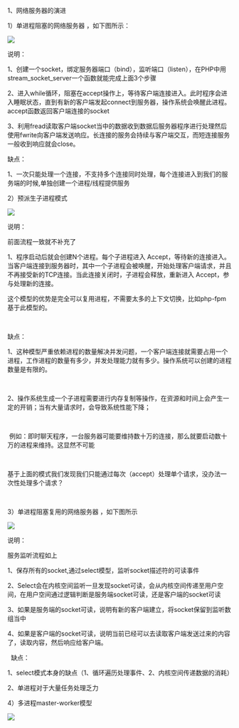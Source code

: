 1、网络服务器的演进

1）单进程阻塞的网络服务器 ，如下图所示：

![](https://gitee.com/hxc8/images7/raw/master/img/202407190025216.jpg)



说明：

1、创建一个socket，绑定服务器端口（bind），监听端口（listen），在PHP中用stream_socket_server一个函数就能完成上面3个步骤

2、进入while循环，阻塞在accept操作上，等待客户端连接进入。此时程序会进入睡眠状态，直到有新的客户端发起connect到服务器，操作系统会唤醒此进程。accept函数返回客户端连接的socket

3、利用fread读取客户端socket当中的数据收到数据后服务器程序进行处理然后使用fwrite向客户端发送响应。长连接的服务会持续与客户端交互，而短连接服务一般收到响应就会close。

缺点：

1、一次只能处理一个连接，不支持多个连接同时处理，每个连接进入到我们的服务端的时候,单独创建一个进程/线程提供服务



2）预派生子进程模式



![](https://gitee.com/hxc8/images7/raw/master/img/202407190025854.jpg)





说明：

前面流程一致就不补充了

1、程序启动后就会创建N个进程。每个子进程进入 Accept，等待新的连接进入。当客户端连接到服务器时，其中一个子进程会被唤醒，开始处理客户端请求，并且不再接受新的TCP连接。当此连接关闭时，子进程会释放，重新进入 Accept，参与处理新的连接。

这个模型的优势是完全可以复用进程，不需要太多的上下文切换，比如php-fpm基于此模型的。

 

缺点：

1、这种模型严重依赖进程的数量解决并发问题，一个客户端连接就需要占用一个进程，工作进程的数量有多少，并发处理能力就有多少。操作系统可以创建的进程数量是有限的。

 

2、操作系统生成一个子进程需要进行内存复制等操作，在资源和时间上会产生一定的开销；当有大量请求时，会导致系统性能下降；

 

 例如：即时聊天程序，一台服务器可能要维持数十万的连接，那么就要启动数十万的进程来维持。这显然不可能

 

基于上面的模式我们发现我们只能通过每次（accept）处理单个请求，没办法一次性处理多个请求？





 

3）单进程阻塞复用的网络服务器 ，如下图所示

![](https://gitee.com/hxc8/images7/raw/master/img/202407190025198.jpg)

说明：

服务监听流程如上

1、保存所有的socket,通过select模型，监听socket描述符的可读事件

2、Select会在内核空间监听一旦发现socket可读，会从内核空间传递至用户空间，在用户空间通过逻辑判断是服务端socket可读，还是客户端的socket可读

3、如果是服务端的socket可读，说明有新的客户端建立，将socket保留到监听数组当中

4、如果是客户端的socket可读，说明当前已经可以去读取客户端发送过来的内容了，读取内容，然后响应给客户端。

  缺点：

1、select模式本身的缺点（1、循环遍历处理事件、2、内核空间传递数据的消耗）

2、单进程对于大量任务处理乏力





4）多进程master-worker模型



![](https://gitee.com/hxc8/images7/raw/master/img/202407190025791.jpg)



